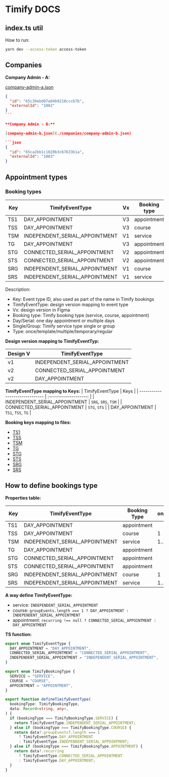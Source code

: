 # Timify DOCS

## index.ts util

How to run:

```sh
yarn dev --access-token access-token
```

## Companies

**Company Admin - A:**

[company-admin-a.json](./companies/company-admin-a.json)

````json
{
  "id": "65c39ebd07a04b9210cccb7b",
  "externalId": "1082"
}
```

**Company Admin - B:**

[company-admin-b.json](./companies/company-admin-b.json)

```json
{
  "id": "65ca2bb1c1020b3c67633b1a",
  "externalId": "1083"
}
````

## Appointment types

### Booking types

| Key | TimifyEventType                | Vx  | Booking type | Day/Serial | Single/Group | Type      |
| --- | ------------------------------ | --- | ------------ | ---------- | ------------ | --------- |
| TS1 | DAY_APPOINTMENT                | V3  | appointment  | day        | single       | once      |
| TSS | DAY_APPOINTMENT                | V3  | course       | day        | single       | template  |
| TSM | INDEPENDENT_SERIAL_APPOINTMENT | V1  | service      | day        | single       | multiple  |
| TG  | DAY_APPOINTMENT                | V3  | appointment  | day        | group        |           |
| STG | CONNECTED_SERIAL_APPOINTMENT   | V2  | appointment  | serial     | group        | temporary |
| STS | CONNECTED_SERIAL_APPOINTMENT   | V2  | appointment  | serial     | single       | temporary |
| SRG | INDEPENDENT_SERIAL_APPOINTMENT | V1  | course       | serial     | group        | regular   |
| SRS | INDEPENDENT_SERIAL_APPOINTMENT | V1  | service      | serial     | single       | regular   |

Description:

- Key: Event type ID, also used as part of the name in Timify bookings
- TimifyEventType: design version mapping to event type
- Vx: design version in Figma
- Booking type: Timify booking type (service, course, appointment)
- Day/Serial: one day appointment or multiple days
- Single/Group: Timify service type single or group
- Type: once/template/multiple/temporary/regular

**Design version mapping to TimifyEventTyp:**

| Design V | TimifyEventType                |
| -------- | ------------------------------ |
| v1       | INDEPENDENT_SERIAL_APPOINTMENT |
| v2       | CONNECTED_SERIAL_APPOINTMENT   |
| v2       | DAY_APPOINTMENT                |

**TimifyEventType mapping to Keys:**
| TimifyEventType | Keys |
| ------------------------------ | :-------------------: |
| INDEPENDENT_SERIAL_APPOINTMENT | `SRG`, `SRS`, `TSM` |
| CONNECTED_SERIAL_APPOINTMENT | `STG`, `STS` |
| DAY_APPOINTMENT | `TS1`, `TSS`, `TG` |

**Booking keys mapping to files:**

- [TS1](./data/Company%20Admin%20-%20A/bookings/appointments/6601c37248e397683a4d4b73%20-%20TS1%20Gruppenbuchung%201%20TN%20einmalig%20exklusives%20VIP%20Coaching%20im%20Februar.json)
- [TSS](./data/Company%20Admin%20-%20A/bookings/courses/6601ca648975bf54679e9a48%20-%20TSS%20Gruppenleistung%20Tages-Termin%201TN%20-%20Meet%20the%20boss.json)
- [TSM](./data/Company%20Admin%20-%20A/bookings/services/65fc2c633d7c1e6ce4c235bf%20-%20TSM%20Leistung%20Regulär%20Einzeln%20-%20Betriebsarzt.json)
- [TG](./data/Company%20Admin%20-%20A/bookings/appointments/6601c29d9343f0d8360dbe8a%20-%20TG%20Gruppenbuchung%20mehrere%20TN%20einmalig%20Tagesseminar%20für%20Führungskräfte.json)
- [STG](./data/Company%20Admin%20-%20A//bookings/appointments/6601c20a5cdab7a34f9498dd%20-%20STG%20Gruppenbuchung%20mehrere%20TN%20Serientermin%20temporär%20-%20Rückenfit%203-Wochen-Kurs.json)
- [STS](./data/Company%20Admin%20-%20A/bookings/appointments/6601c24c8b7cc5562cb44940%20-%20STS%20Gruppenbuchung%201%20TN%20Serientermin%20BEM%206%20Wochen%20Coaching%20Programm.json)
- [SRG](./data/Company%20Admin%20-%20A/bookings/courses/65fc2c96be304f3b4dc9d278%20-%20SRG%20Gruppenleistung%20Serientermin%20mehrere%20TN%20+%20getrennt%20-%20Bewegte%20Pause.json)
- [SRS](./data/Company%20Admin%20-%20A/bookings/services/6601c9c7e6cc7b523a0a8056%20-%20SRS%20Leistung%20Serientermin%201TN%20-%20exkl.%20VIP%20Coaching.json)

## How to define bookings type

**Properties table:**

| Key | TimifyEventType                | Booking Type | onDays | slots | recurring | groupEvents | bookings | course  | isCourse | service | maxParticipants |
| --- | ------------------------------ | ------------ | ------ | ----- | --------- | ----------- | -------- | ------- | -------- | ------- | --------------- |
| TS1 | DAY_APPOINTMENT                | appointment  |        |       | null      | null        | 1        |         | true     | null    | 1               |
| TSS | DAY_APPOINTMENT                | course       | 1      | 1     |           | 1           |          | != null |          |         | 15              |
| TSM | INDEPENDENT_SERIAL_APPOINTMENT | service      | 1...x  | 1...x |           |             |          |         |          | != null |                 |
| TG  | DAY_APPOINTMENT                | appointment  |        |       | null      |             | 1        |         | true     | null    | 14              |
| STG | CONNECTED_SERIAL_APPOINTMENT   | appointment  |        |       | != null   |             | 1...x    |         | true     | null    | 15              |
| STS | CONNECTED_SERIAL_APPOINTMENT   | appointment  |        |       | != null   |             | 1...x    |         | true     | null    | 1               |
| SRG | INDEPENDENT_SERIAL_APPOINTMENT | course       | 1      | 0     |           | 0           |          | != null |          |         | 15              |
| SRS | INDEPENDENT_SERIAL_APPOINTMENT | service      | 1...x  | 1...x |           |             |          |         |          | != null |                 |

**A way define TimifyEventType:**

- service: `INDEPENDENT_SERIAL_APPOINTMENT`
- course: `groupEvents.length === 1 ? DAY_APPOINTMENT : INDEPENDENT_SERIAL_APPOINTMENT`
- appointment: `recurring !== null ? CONNECTED_SERIAL_APPOINTMENT : DAY_APPOINTMENT`

**TS function:**

```ts
export enum TimifyEventType {
  DAY_APPOINTMENT = "DAY_APPOINTMENT",
  CONNECTED_SERIAL_APPOINTMENT = "CONNECTED_SERIAL_APPOINTMENT",
  INDEPENDENT_SERIAL_APPOINTMENT = "INDEPENDENT_SERIAL_APPOINTMENT",
}

export enum TimifyBookingType {
  SERVICE = "SERVICE",
  COURSE = "COURSE",
  APPOINTMENT = "APPOINTMENT",
}

export function defineTimifyEventType(
  bookingType: TimifyBookingType,
  data: Record<string, any>,
) {
  if (bookingType === TimifyBookingType.SERVICE) {
    return TimifyEventType.INDEPENDENT_SERIAL_APPOINTMENT;
  } else if (bookingType === TimifyBookingType.COURSE) {
    return data?.groupEvents?.length === 1
      ? TimifyEventType.DAY_APPOINTMENT
      : TimifyEventType.INDEPENDENT_SERIAL_APPOINTMENT;
  } else if (bookingType === TimifyBookingType.APPOINTMENT) {
    return data?.recurring
      ? TimifyEventType.CONNECTED_SERIAL_APPOINTMENT
      : TimifyEventType.DAY_APPOINTMENT;
  }
}
```
